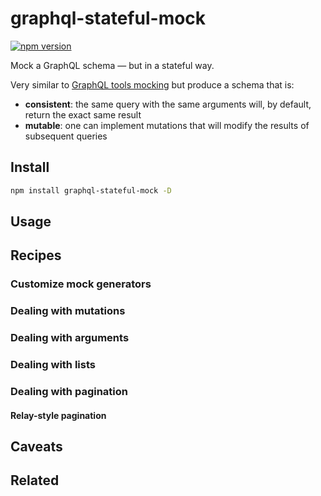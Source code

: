 # graphql-stateful-mock

[![npm version](https://badge.fury.io/js/graphql-stateful-mock.svg)](https://badge.fury.io/js/graphql-stateful-mock)

Mock a GraphQL schema — but in a stateful way.

Very similar to [GraphQL tools mocking](https://www.graphql-tools.com/docs/mocking/) but produce a schema that is:
- **consistent**: the same query with the same arguments will, by default, return the exact same result
- **mutable**: one can implement mutations that will modify the results of subsequent queries

## Install

```sh
npm install graphql-stateful-mock -D
```

## Usage

## Recipes

### Customize mock generators

### Dealing with mutations

### Dealing with arguments

### Dealing with lists

### Dealing with pagination

#### Relay-style pagination

## Caveats

## Related
